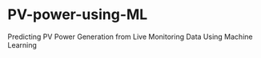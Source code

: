 # PV-power-using-ML
 Predicting PV Power Generation from Live Monitoring Data Using Machine Learning
